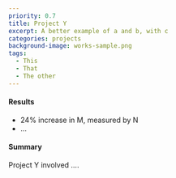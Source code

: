 ```yaml
---
priority: 0.7
title: Project Y
excerpt: A better example of a and b, with c
categories: projects
background-image: works-sample.png
tags:
  - This
  - That
  - The other
---
```


#### Results

- 24% increase in M, measured by N
- ...

#### Summary

Project Y involved ....
